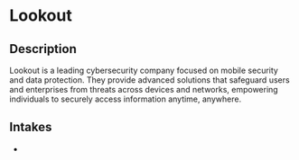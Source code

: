# Lookout

## Description
Lookout is a leading cybersecurity company focused on mobile security and data protection. They provide advanced solutions that safeguard users and enterprises from threats across devices and networks, empowering individuals to securely access information anytime, anywhere.

## Intakes
*
